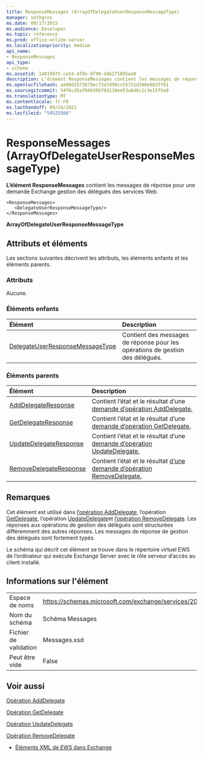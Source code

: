 ```yaml
---
title: ResponseMessages (ArrayOfDelegateUserResponseMessageType)
manager: sethgros
ms.date: 09/17/2015
ms.audience: Developer
ms.topic: reference
ms.prod: office-online-server
ms.localizationpriority: medium
api_name:
- ResponseMessages
api_type:
- schema
ms.assetid: 14819975-ce54-4f0e-9f90-d4b275895ea0
description: L’élément ResponseMessages contient les messages de réponse pour une demande Exchange gestion des délégués des services Web.
ms.openlocfilehash: aa90d2572679ecf3e5d99cc55731d388e083ff01
ms.sourcegitcommit: 54f6cd5a704b36b76d110ee53a6d6c1c3e15f5a9
ms.translationtype: MT
ms.contentlocale: fr-FR
ms.lasthandoff: 09/24/2021
ms.locfileid: "59525566"
---
```

# <a name="responsemessages-arrayofdelegateuserresponsemessagetype"></a>ResponseMessages (ArrayOfDelegateUserResponseMessageType)

**L’élément ResponseMessages** contient les messages de réponse pour une demande Exchange gestion des délégués des services Web. 
  
```
<ResponseMessages>
   <DelegateUserResponseMessageType/>
</ResponseMessages>
```

 **ArrayOfDelegateUserResponseMessageType**
## <a name="attributes-and-elements"></a>Attributs et éléments

Les sections suivantes décrivent les attributs, les éléments enfants et les éléments parents.
  
### <a name="attributes"></a>Attributs

Aucune.
  
### <a name="child-elements"></a>Éléments enfants

|**Élément**|**Description**|
|:-----|:-----|
|[DelegateUserResponseMessageType](delegateuserresponsemessagetype.md) <br/> |Contient des messages de réponse pour les opérations de gestion des délégués.  <br/> |
   
### <a name="parent-elements"></a>Éléments parents

|**Élément**|**Description**|
|:-----|:-----|
|[AddDelegateResponse](adddelegateresponse.md) <br/> |Contient l’état et le résultat d’une [demande d’opération AddDelegate.](adddelegate-operation.md)  <br/> |
|[GetDelegateResponse](getdelegateresponse.md) <br/> |Contient l’état et le résultat d’une [demande d’opération GetDelegate.](getdelegate-operation.md)  <br/> |
|[UpdateDelegateResponse](updatedelegateresponse.md) <br/> |Contient l’état et le résultat d’une [demande d’opération UpdateDelegate.](updatedelegate-operation.md)  <br/> |
|[RemoveDelegateResponse](removedelegateresponse.md) <br/> |Contient l’état et le résultat [d’une demande d’opération RemoveDelegate.](removedelegate-operation.md)  <br/> |
   
## <a name="remarks"></a>Remarques

Cet élément est utilisé dans [l’opération AddDelegate](adddelegate-operation.md), l’opération [GetDelegate](getdelegate-operation.md), l’opération [UpdateDelegate](updatedelegate-operation.md)et [l’opération RemoveDelegate](removedelegate-operation.md). Les réponses aux opérations de gestion des délégués sont structurées différemment des autres réponses. Les messages de réponse de gestion des délégués sont fortement typés.
  
Le schéma qui décrit cet élément se trouve dans le répertoire virtuel EWS de l’ordinateur qui exécute Exchange Server avec le rôle serveur d’accès au client installé.
  
## <a name="element-information"></a>Informations sur l'élément

|||
|:-----|:-----|
|Espace de noms  <br/> |https://schemas.microsoft.com/exchange/services/2006/messages  <br/> |
|Nom du schéma  <br/> |Schéma Messages  <br/> |
|Fichier de validation  <br/> |Messages.xsd  <br/> |
|Peut être vide  <br/> |False  <br/> |
   
## <a name="see-also"></a>Voir aussi



[Opération AddDelegate](adddelegate-operation.md)
  
[Opération GetDelegate](getdelegate-operation.md)
  
[Opération UpdateDelegate](updatedelegate-operation.md)
  
[Opération RemoveDelegate](removedelegate-operation.md)


- [Éléments XML de EWS dans Exchange](ews-xml-elements-in-exchange.md)

